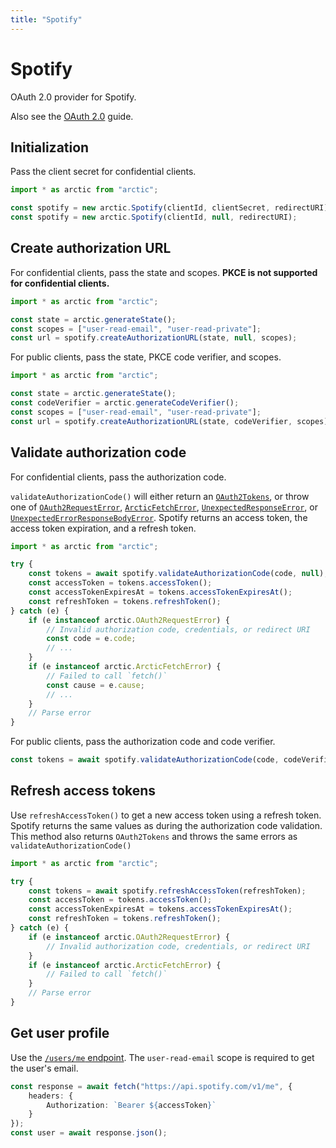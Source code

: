 ```yaml
---
title: "Spotify"
---
```


# Spotify

OAuth 2.0 provider for Spotify.

Also see the [OAuth 2.0](/guides/oauth2) guide.

## Initialization

Pass the client secret for confidential clients.

```ts
import * as arctic from "arctic";

const spotify = new arctic.Spotify(clientId, clientSecret, redirectURI);
const spotify = new arctic.Spotify(clientId, null, redirectURI);
```

## Create authorization URL

For confidential clients, pass the state and scopes. **PKCE is not supported for confidential clients.**

```ts
import * as arctic from "arctic";

const state = arctic.generateState();
const scopes = ["user-read-email", "user-read-private"];
const url = spotify.createAuthorizationURL(state, null, scopes);
```

For public clients, pass the state, PKCE code verifier, and scopes.

```ts
import * as arctic from "arctic";

const state = arctic.generateState();
const codeVerifier = arctic.generateCodeVerifier();
const scopes = ["user-read-email", "user-read-private"];
const url = spotify.createAuthorizationURL(state, codeVerifier, scopes);
```

## Validate authorization code

For confidential clients, pass the authorization code.

`validateAuthorizationCode()` will either return an [`OAuth2Tokens`](/reference/main/OAuth2Tokens), or throw one of [`OAuth2RequestError`](/reference/main/OAuth2RequestError), [`ArcticFetchError`](/reference/main/ArcticFetchError), [`UnexpectedResponseError`](/reference/main/UnexpectedResponseError), or [`UnexpectedErrorResponseBodyError`](/reference/main/UnexpectedErrorResponseBodyError). Spotify returns an access token, the access token expiration, and a refresh token.

```ts
import * as arctic from "arctic";

try {
	const tokens = await spotify.validateAuthorizationCode(code, null);
	const accessToken = tokens.accessToken();
	const accessTokenExpiresAt = tokens.accessTokenExpiresAt();
	const refreshToken = tokens.refreshToken();
} catch (e) {
	if (e instanceof arctic.OAuth2RequestError) {
		// Invalid authorization code, credentials, or redirect URI
		const code = e.code;
		// ...
	}
	if (e instanceof arctic.ArcticFetchError) {
		// Failed to call `fetch()`
		const cause = e.cause;
		// ...
	}
	// Parse error
}
```

For public clients, pass the authorization code and code verifier.

```ts
const tokens = await spotify.validateAuthorizationCode(code, codeVerifier);
```

## Refresh access tokens

Use `refreshAccessToken()` to get a new access token using a refresh token. Spotify returns the same values as during the authorization code validation. This method also returns `OAuth2Tokens` and throws the same errors as `validateAuthorizationCode()`

```ts
import * as arctic from "arctic";

try {
	const tokens = await spotify.refreshAccessToken(refreshToken);
	const accessToken = tokens.accessToken();
	const accessTokenExpiresAt = tokens.accessTokenExpiresAt();
	const refreshToken = tokens.refreshToken();
} catch (e) {
	if (e instanceof arctic.OAuth2RequestError) {
		// Invalid authorization code, credentials, or redirect URI
	}
	if (e instanceof arctic.ArcticFetchError) {
		// Failed to call `fetch()`
	}
	// Parse error
}
```

## Get user profile

Use the [`/users/me` endpoint](https://developer.spotify.com/documentation/web-api/reference/get-current-users-profile). The `user-read-email` scope is required to get the user's email.

```ts
const response = await fetch("https://api.spotify.com/v1/me", {
	headers: {
		Authorization: `Bearer ${accessToken}`
	}
});
const user = await response.json();
```
